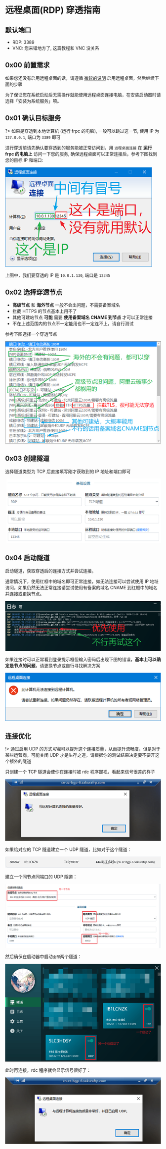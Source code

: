 # 远程桌面(RDP) 穿透指南

## 默认端口

- RDP: 3389
- VNC: 您来错地方了, 这篇教程和 VNC 没关系

## 0x00 前置需求

如果您还没有启用远程桌面的话，请遵循 [微软的说明](https://support.microsoft.com/zh-cn/windows/%E5%A6%82%E4%BD%95%E4%BD%BF%E7%94%A8%E8%BF%9C%E7%A8%8B%E6%A1%8C%E9%9D%A2-5fe128d5-8fb1-7a23-3b8a-41e636865e8c) 启用远程桌面，然后继续下面的步骤

为了保证您在系统启动后无需操作就能使用远程桌面连接电脑，在安装启动器时请选择「安装为系统服务」项。

## 0x01 确认目标服务

?> 如果是穿透到本地计算机 (运行 frpc 的电脑), 一般可以跳过这一节, 使用 IP 为 `127.0.0.1`, 端口为 `3389` 即可

进行穿透前请先确认要穿透到的服务能被正常访问到，用 `远程桌面连接` 在 **运行 frpc 的电脑上** 访问一下您的服务, 确保远程桌面可以正常连接后，参考下图找到您的目标 IP 和端口:

![](./_images/rdp-1.png)

上图中，我们要穿透的 IP 是 `10.0.1.130`, 端口是 `12345`

## 0x02 选择穿透节点

 - **高级节点** 和 **海外节点** 一般不会出问题，不需要备案域名
 - 拦截 HTTPS 的节点基本上用不了
 - 其他可建站节点 **可能** 需要 **使用备案域名 CNAME 到节点** 才可以正常连接
 - 不在上述范围内的节点不一定能用也不一定连不上，请自行测试

参考下图选择一个穿透节点

![](./_images/rdp-2.png)

## 0x03 创建隧道

选择隧道类型为 TCP 后直接填写刚才获取到的 IP 地址和端口即可

![](./_images/rdp-3.png)

## 0x04 启动隧道

启动隧道，获取穿透后的连接方式并尝试连接。

通常情况下，使用红框中的域名即可正常连接，如无法连接可以尝试使用 IP 地址访问，如果仍然无法正常连接请尝试使用有备案的域名 CNAME 到红框中的域名并连接或更换节点。

![](./_images/rdp-4.png)

如果连接时可以正常看到登录提示框但输入密码后出现下图的错误，**基本上可以确定是节点的问题**，请更换节点或自行寻找解决方案

![](./_images/rdp-5.png)

## 连接优化

!> 通过启用 UDP 的方式*可能*可以提升这个连接质量，从而提升流畅度，但是对于某些运营商，可能关闭 UDP 才是生存之道，请根据你的测试结果决定要不要开这个额外的隧道

只创建一个 TCP 隧道会使你在连接时被 rdc 程序鄙视，看起来信号很差的样子

![](_images/rdp-conn-no-udp.png)

如果给对应的 TCP 隧道建立一个 UDP 隧道，比如对于这个隧道：

![](_images/rdp-tun-udp-old.png)

建立一个同节点同端口的 UDP 隧道：

![](_images/rdp-tun-udp-new.png)

然后确保在启动器中启动`全部`两个隧道：

![](_images/rdp-tun-udp-launcher.png)

此时再连接，rdc 程序就会显示信号很好了：

![](_images/rdp-conn-udp.png)
